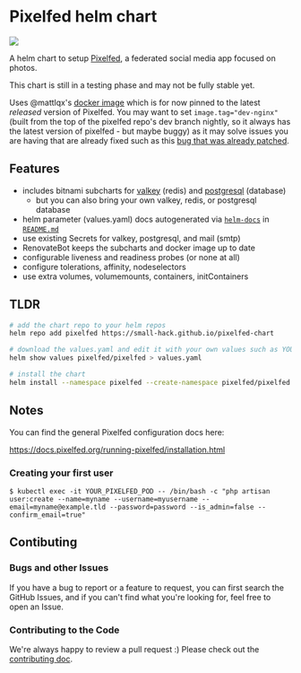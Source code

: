 # Pixelfed helm chart
<a href="https://github.com/small-hack/pixelfed-chart/releases"><img src="https://img.shields.io/github/v/release/small-hack/pixelfed-chart?style=plastic&labelColor=blue&color=green&logo=GitHub&logoColor=white"></a><br />

A helm chart to setup [Pixelfed](https://github.com/pixelfed/pixelfed), a federated social media app focused on photos.

This chart is still in a testing phase and may not be fully stable yet.

Uses @mattlqx's [docker image](https://ghcr.io/mattlqx/docker-pixelfed) which is for now pinned to the latest _released_ version of Pixelfed. You may want to set `image.tag="dev-nginx"` (built from the top of the pixelfed repo's dev branch nightly, so it always has the latest version of pixelfed - but maybe buggy) as it may solve issues you are having that are already fixed such as this [bug that was already patched](https://github.com/pixelfed/pixelfed/issues/5220#issuecomment-2599854479).

## Features

- includes bitnami subcharts for [valkey](https://github.com/bitnami/charts/blob/main/bitnami/valkey/README.md#parameters) (redis) and [postgresql](https://github.com/bitnami/charts/blob/main/bitnami/postgresql/README.md#parameters) (database)
  - but you can also bring your own valkey, redis, or postgresql database
- helm parameter (values.yaml) docs autogenerated via [`helm-docs`](https://github.com/norwoodj/helm-docs) in [`README.md`](./charts/pixelfed/README.md)
- use existing Secrets for valkey, postgresql, and mail (smtp)
- RenovateBot keeps the subcharts and docker image up to date
- configurable liveness and readiness probes (or none at all)
- configure tolerations, affinity, nodeselectors
- use extra volumes, volumemounts, containers, initContainers

## TLDR

```bash
# add the chart repo to your helm repos
helm repo add pixelfed https://small-hack.github.io/pixelfed-chart

# download the values.yaml and edit it with your own values such as YOUR hostname
helm show values pixelfed/pixelfed > values.yaml

# install the chart
helm install --namespace pixelfed --create-namespace pixelfed/pixelfed --values values.yaml
```

## Notes

You can find the general Pixelfed configuration docs here:

https://docs.pixelfed.org/running-pixelfed/installation.html

### Creating your first user

```console
$ kubectl exec -it YOUR_PIXELFED_POD -- /bin/bash -c "php artisan user:create --name=myname --username=myusername --email=myname@example.tld --password=password --is_admin=false --confirm_email=true"
```

## Contibuting

### Bugs and other Issues

If you have a bug to report or a feature to request, you can first search the GitHub Issues, and if you can't find what you're looking for, feel free to open an Issue.

### Contributing to the Code

We're always happy to review a pull request :) Please check out the [contributing doc](CONTRIBUTING.md).
